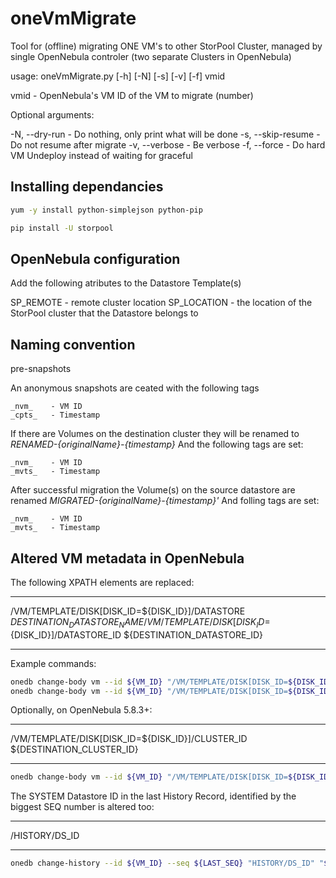 oneVmMigrate
===============================================================================

Tool for (offline) migrating ONE VM's to other StorPool Cluster, managed by single OpenNebula controler (two separate Clusters in OpenNebula)

usage: oneVmMigrate.py [-h] [-N] [-s] [-v] [-f] vmid

  vmid - OpenNebula's VM ID of the VM to migrate (number)

Optional arguments:

  -N, --dry-run      - Do nothing, only print what will be done
  -s, --skip-resume  - Do not resume after migrate
  -v, --verbose      - Be verbose
  -f, --force        - Do hard VM Undeploy instead of waiting for graceful


Installing dependancies
-------------------------------------------------------------------------------

```bash
yum -y install python-simplejson python-pip

pip install -U storpool
```

OpenNebula configuration
-------------------------------------------------------------------------------

Add the following atributes to the Datastore Template(s)


  SP_REMOTE     - remote cluster location
  SP_LOCATION   - the location of the StorPool cluster that the Datastore belongs to


Naming convention
-------------------------------------------------------------------------------

pre-snapshots

An anonymous snapshots are ceated with the following tags

    _nvm_    - VM ID
    _cpts_   - Timestamp

If there are Volumes on the destination cluster they will be renamed to _RENAMED-{originalName}-{timestamp}_
And the following tags are set:

    _nvm_    - VM ID
    _mvts_   - Timestamp

After successful migration the Volume(s) on the source datastore are renamed _MIGRATED-{originalName}-{timestamp}'_
And folling tags are set:

    _nvm_    - VM ID
    _mvts_   - Timestamp


Altered VM metadata in OpenNebula
-------------------------------------------------------------------------------

The following XPATH elements are replaced:

-------------------------------------------------- --------------------------------
/VM/TEMPLATE/DISK[DISK_ID=${DISK_ID}]/DATASTORE    ${DESTINATION_DATASTORE_NAME}
/VM/TEMPLATE/DISK[DISK_ID=${DISK_ID}]/DATASTORE_ID ${DESTINATION_DATASTORE_ID}
-------------------------------------------------- --------------------------------

Example commands:
```bash
onedb change-body vm --id ${VM_ID} "/VM/TEMPLATE/DISK[DISK_ID=${DISK_ID}]/DATASTORE" "$DS_NAME"
onedb change-body vm --id ${VM_ID} "/VM/TEMPLATE/DISK[DISK_ID=${DISK_ID}]/DATASTORE_ID" "$DS_ID"
```

Optionally, on OpenNebula 5.8.3+:
-------------------------------------------------- --------------------------------
/VM/TEMPLATE/DISK[DISK_ID=${DISK_ID}]/CLUSTER_ID   ${DESTINATION_CLUSTER_ID}
-------------------------------------------------- --------------------------------

```bash
onedb change-body vm --id ${VM_ID} "/VM/TEMPLATE/DISK[DISK_ID=${DISK_ID}]/CLUSTER_ID" "$CLUSTER_ID"
```

The SYSTEM Datastore ID in the last History Record, identified by the biggest SEQ number is altered too:
-------------------------------------------------- --------------------------------
/HISTORY/DS_ID
-------------------------------------------------- --------------------------------

```bash
onedb change-history --id ${VM_ID} --seq ${LAST_SEQ} "HISTORY/DS_ID" "${DESTINATION_SYSTEM_DS_ID}"
```


